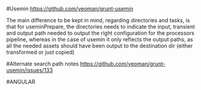 
#Usemin
https://github.com/yeoman/grunt-usemin

The main difference to be kept in mind, regarding directories and tasks, is that for useminPrepare, the directories needs to indicate the input, transient and output path needed to output the right configuration for the processors pipeline, whereas in the case of usemin it only reflects the output paths, as all the needed assets should have been output to the destination dir (either transformed or just copied)


#Alternate search path notes
https://github.com/yeoman/grunt-usemin/issues/133

#ANGULAR
